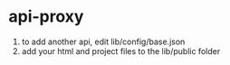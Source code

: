 # api-proxy

1. to add another api, edit lib/config/base.json
1. add your html and project files to the lib/public folder